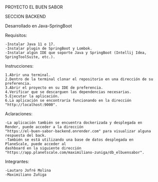 PROYECTO EL BUEN SABOR

SECCION BACKEND

Desarrollado en Java-SpringBoot

Requisitos:
	
	-Instalar Java 11 o 17.
	-Instalar plugin de SpringBoot y Lombok.
  	-Instalar algún IDE que soporte Java y SpringBoot (Intellij Idea, SpringToolSuite, etc.).

Instrucciones:
	
	1.Abrir una terminal.
	2.Dentro de la terminal clonar el repositorio en una dirección de su preferencia.
	3.Abrir el proyecto en su IDE de preferencia.
	4.Verificar que se descarguen las dependencias necesarias.
	5.Ejecutar la aplicación.
	6.La aplicación se encontraría funcionando en la dirección "http://localhost:9000".

Aclaraciones:
	
	-La aplicación también se encuentra dockerizada y desplegada en Render, puede acceder a la dirección 
	"https://el-buen-sabor-backend.onrender.com" para visualizar alguna respuesta del back.
	-También se está utilizando una base de datos desplegada en PlaneScale, puede acceder al 
	dashboard en la siguiente dirección "https://app.planetscale.com/maximiliano-zuniga/db_elbuensabor".
	
Integrantes:
	
	-Lautaro Jofré Molina
	-Maximiliano Zuñiga
